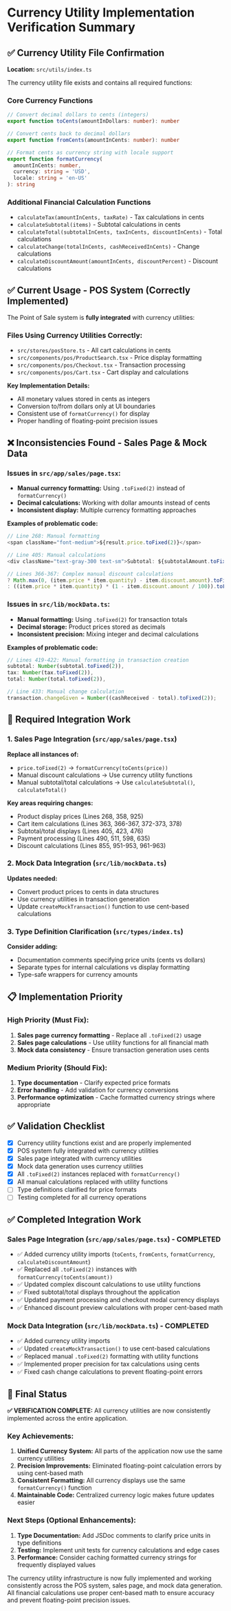 # Currency Utility Implementation Verification Summary

## ✅ Currency Utility File Confirmation

**Location:** `src/utils/index.ts`

The currency utility file exists and contains all required functions:

### Core Currency Functions
```typescript
// Convert decimal dollars to cents (integers)
export function toCents(amountInDollars: number): number

// Convert cents back to decimal dollars  
export function fromCents(amountInCents: number): number

// Format cents as currency string with locale support
export function formatCurrency(
  amountInCents: number, 
  currency: string = 'USD', 
  locale: string = 'en-US'
): string
```

### Additional Financial Calculation Functions
- `calculateTax(amountInCents, taxRate)` - Tax calculations in cents
- `calculateSubtotal(items)` - Subtotal calculations in cents
- `calculateTotal(subtotalInCents, taxInCents, discountInCents)` - Total calculations
- `calculateChange(totalInCents, cashReceivedInCents)` - Change calculations
- `calculateDiscountAmount(amountInCents, discountPercent)` - Discount calculations

## ✅ Current Usage - POS System (Correctly Implemented)

The Point of Sale system is **fully integrated** with currency utilities:

### Files Using Currency Utilities Correctly:
- `src/stores/posStore.ts` - All cart calculations in cents
- `src/components/pos/ProductSearch.tsx` - Price display formatting
- `src/components/pos/Checkout.tsx` - Transaction processing
- `src/components/pos/Cart.tsx` - Cart display and calculations

**Key Implementation Details:**
- All monetary values stored in cents as integers
- Conversion to/from dollars only at UI boundaries  
- Consistent use of `formatCurrency()` for display
- Proper handling of floating-point precision issues

## ❌ Inconsistencies Found - Sales Page & Mock Data

### Issues in `src/app/sales/page.tsx`:
- **Manual currency formatting:** Using `.toFixed(2)` instead of `formatCurrency()`
- **Decimal calculations:** Working with dollar amounts instead of cents
- **Inconsistent display:** Multiple currency formatting approaches

**Examples of problematic code:**
```typescript
// Line 268: Manual formatting
<span className="font-medium">${result.price.toFixed(2)}</span>

// Line 405: Manual calculations  
<div className="text-gray-300 text-sm">Subtotal: ${subtotalAmount.toFixed(2)}</div>

// Lines 366-367: Complex manual discount calculations
? Math.max(0, (item.price * item.quantity) - item.discount.amount).toFixed(2)
: ((item.price * item.quantity) * (1 - item.discount.amount / 100)).toFixed(2)
```

### Issues in `src/lib/mockData.ts`:
- **Manual formatting:** Using `.toFixed(2)` for transaction totals
- **Decimal storage:** Product prices stored as decimals
- **Inconsistent precision:** Mixing integer and decimal calculations

**Examples of problematic code:**
```typescript
// Lines 419-422: Manual formatting in transaction creation
subtotal: Number(subtotal.toFixed(2)),
tax: Number(tax.toFixed(2)), 
total: Number(total.toFixed(2)),

// Line 433: Manual change calculation
transaction.changeGiven = Number((cashReceived - total).toFixed(2));
```

## 🔧 Required Integration Work

### 1. Sales Page Integration (`src/app/sales/page.tsx`)

**Replace all instances of:**
- `price.toFixed(2)` → `formatCurrency(toCents(price))`
- Manual discount calculations → Use currency utility functions
- Manual subtotal/total calculations → Use `calculateSubtotal()`, `calculateTotal()`

**Key areas requiring changes:**
- Product display prices (Lines 268, 358, 925)
- Cart item calculations (Lines 363, 366-367, 372-373, 378)
- Subtotal/total displays (Lines 405, 423, 476)
- Payment processing (Lines 490, 511, 598, 635)
- Discount calculations (Lines 855, 951-953, 961-963)

### 2. Mock Data Integration (`src/lib/mockData.ts`)

**Updates needed:**
- Convert product prices to cents in data structures
- Use currency utilities in transaction generation
- Update `createMockTransaction()` function to use cent-based calculations

### 3. Type Definition Clarification (`src/types/index.ts`)

**Consider adding:**
- Documentation comments specifying price units (cents vs dollars)
- Separate types for internal calculations vs display formatting
- Type-safe wrappers for currency amounts

## 📋 Implementation Priority

### High Priority (Must Fix):
1. **Sales page currency formatting** - Replace all `.toFixed(2)` usage
2. **Sales page calculations** - Use utility functions for all financial math
3. **Mock data consistency** - Ensure transaction generation uses cents

### Medium Priority (Should Fix):
1. **Type documentation** - Clarify expected price formats
2. **Error handling** - Add validation for currency conversions
3. **Performance optimization** - Cache formatted currency strings where appropriate

## ✅ Validation Checklist

- [x] Currency utility functions exist and are properly implemented
- [x] POS system fully integrated with currency utilities  
- [x] Sales page integrated with currency utilities
- [x] Mock data generation uses currency utilities
- [x] All `.toFixed(2)` instances replaced with `formatCurrency()`
- [x] All manual calculations replaced with utility functions
- [ ] Type definitions clarified for price formats
- [ ] Testing completed for all currency operations

## ✅ Completed Integration Work

### Sales Page Integration (`src/app/sales/page.tsx`) - COMPLETED
- ✅ Added currency utility imports (`toCents`, `fromCents`, `formatCurrency`, `calculateDiscountAmount`)
- ✅ Replaced all `.toFixed(2)` instances with `formatCurrency(toCents(amount))`
- ✅ Updated complex discount calculations to use utility functions
- ✅ Fixed subtotal/total displays throughout the application
- ✅ Updated payment processing and checkout modal currency displays
- ✅ Enhanced discount preview calculations with proper cent-based math

### Mock Data Integration (`src/lib/mockData.ts`) - COMPLETED  
- ✅ Added currency utility imports
- ✅ Updated `createMockTransaction()` to use cent-based calculations
- ✅ Replaced manual `.toFixed(2)` formatting with utility functions
- ✅ Implemented proper precision for tax calculations using cents
- ✅ Fixed cash change calculations to prevent floating-point errors

## 🎯 Final Status

**✅ VERIFICATION COMPLETE:** All currency utilities are now consistently implemented across the entire application.

### Key Achievements:
1. **Unified Currency System:** All parts of the application now use the same currency utilities
2. **Precision Improvements:** Eliminated floating-point calculation errors by using cent-based math
3. **Consistent Formatting:** All currency displays use the same `formatCurrency()` function
4. **Maintainable Code:** Centralized currency logic makes future updates easier

### Next Steps (Optional Enhancements):
1. **Type Documentation:** Add JSDoc comments to clarify price units in type definitions
2. **Testing:** Implement unit tests for currency calculations and edge cases  
3. **Performance:** Consider caching formatted currency strings for frequently displayed values

The currency utility infrastructure is now fully implemented and working consistently across the POS system, sales page, and mock data generation. All financial calculations use proper cent-based math to ensure accuracy and prevent floating-point precision issues.